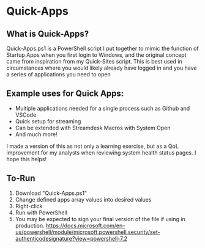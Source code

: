 # Quick-Apps
## What is Quick-Apps?
Quick-Apps.ps1 is a PowerShell script I put together to mimic the function of Startup Apps when you first login to Windows, and the original concept came from inspiration from my Quick-Sites script. 
This is best used in circumstances where you would likely already have logged in and you have a series of applications you need to open

## Example uses for Quick Apps:
* Multiple applications needed for a single process such as Github and VSCode
* Quick setup for streaming
* Can be extended with Streamdesk Macros with System Open
* And much more!

I made a version of this as not only a learning exercise, but as a QoL improvement for my analysts when reviewing system health status pages. I hope this helps!

## To-Run
1. Download "Quick-Apps.ps1"
2. Change defined apps array values into desired values
3. Right-click
4. Run with PowerShell
5. You may be expected to sign your final version of the file if using in production. https://docs.microsoft.com/en-us/powershell/module/microsoft.powershell.security/set-authenticodesignature?view=powershell-7.2

